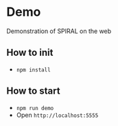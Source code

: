 # Demo

Demonstration of SPIRAL on the web

## How to init

- `npm install`

## How to start

- `npm run demo`
- Open `http://localhost:5555`
